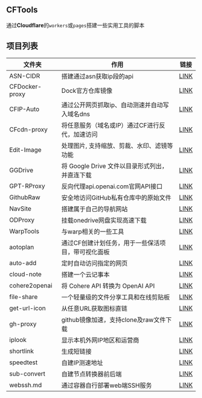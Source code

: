 ## CFTools
通过**Cloudflare**的`workers`或`pages`搭建一些实用工具的脚本

## 项目列表
| 文件夹 | 作用 | 链接 |
| ------ | ----- | ----- |
| ASN-CIDR | 搭建通过asn获取ip段的api | [LINK](https://github.com/yutian81/CFTools/tree/main/ASN-CIDR) |
| CFDocker-proxy | Dock官方仓库镜像 | [LINK](https://github.com/yutian81/CFTools/tree/main/CFDocker-proxy) |
| CFIP-Auto | 通过公开网页抓取ip、自动测速并自动写入域名dns | [LINK](https://github.com/yutian81/CFTools/tree/main/CFIP-Auto) |
| CFcdn-proxy | 将任意服务（域名或IP）通过CF进行反代，加速访问 | [LINK](https://github.com/yutian81/CFTools/tree/main/CFcdn-proxy) |
| Edit-Image | 处理图片, 支持缩放、剪裁、水印、滤镜等功能 | [LINK](https://github.com/yutian81/CFTools/tree/main/Edit-Image) |
| GGDrive | 将 Google Drive 文件以目录形式列出，并直连下载 | [LINK](https://github.com/yutian81/CFTools/tree/main/GGDrive) |
| GPT-RProxy | 反向代理api.openai.com官网API接口 | [LINK](https://github.com/yutian81/CFTools/tree/main/GPT-RProxy) |
| GithubRaw | 安全地访问GitHub私有仓库中的原始文件 | [LINK](https://github.com/yutian81/CFTools/tree/main/GithubRaw) |
| NavSite | 搭建属于自己的导航网站 | [LINK](https://github.com/yutian81/CFTools/tree/main/NavSite) |
| ODProxy | 挂载onedrive网盘实现高速下载 | [LINK](https://github.com/yutian81/CFTools/tree/main/ODProxy) |
| WarpTools | 与warp相关的一些工具 | [LINK](https://github.com/yutian81/CFTools/tree/main/WarpTools) |
| aotoplan | 通过CF创建计划任务，用于一些保活项目，带可视化面板 | [LINK](https://github.com/yutian81/CFTools/tree/main/aotoplan) |
| auto-add | 定时自动访问指定的网页 | [LINK](https://github.com/yutian81/CFTools/tree/main/auto-add) |
| cloud-note | 搭建一个云记事本 | [LINK](https://github.com/yutian81/CFTools/tree/main/cloud-note) |
| cohere2openai | 将 Cohere API 转换为 OpenAI API | [LINK](https://github.com/yutian81/CFTools/tree/main/cohere2openai) |
| file-share | 一个轻量级的文件分享工具和在线剪贴板 | [LINK](https://github.com/yutian81/CFTools/tree/main/file-share) |
| get-url-icon | 从任意URL获取图标直链 | [LINK](https://github.com/yutian81/CFTools/tree/main/get-url-icon) |
| gh-proxy | github镜像加速，支持clone及raw文件下载 | [LINK](https://github.com/yutian81/CFTools/tree/main/gh-proxy) |
| iplook | 显示本机外网IP地区和运营商 | [LINK](https://github.com/yutian81/CFTools/tree/main/iplook) |
| shortlink | 生成短链接 | [LINK](https://github.com/yutian81/CFTools/tree/main/shortlink) |
| speedtest | 自建IP测速地址 | [LINK](https://github.com/yutian81/CFTools/tree/main/speedtest) |
| sub-convert | 自建节点转换器前后端 | [LINK](https://github.com/yutian81/CFTools/tree/main/sub-convert) |
| webssh.md | 通过容器自行部署web端SSH服务 | [LINK](https://github.com/yutian81/CFTools/blob/main/webssh.md) |
